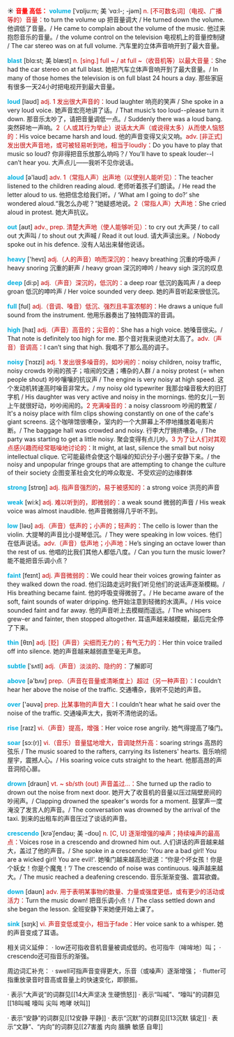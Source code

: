 ☀ <font color="red">**音量 高低：**</font>
<font color="sky blue">**volume**</font> [ˈvɒlju:m; 美 ˈvɑ:l-; -jəm]
<font color="#c00000">n. [不可数名词]（电视、广播等的）音量：</font>to turn the volume up 把音量调大 / He turned down the volume. 他调低了音量。/ He came to complain about the volume of the music. 他过来抱怨音乐的音量。/ the volume control on the television 电视机上的音量控制键 / The car stereo was on at full volume. 汽车里的立体声音响开到了最大音量。
           
<font color="sky blue">**blast**</font> [blɑ:st; 美 blæst]
<font color="#c00000">n. [sing.] full ~ / at full ~（收音机等）以最大音量：</font>She had the car stereo on at full blast. 她把汽车立体声音响开到了最大音量。/ In many of those homes the television is on full blast 24 hours a day. 那些家庭有很多一天24小时把电视开到最大音量。

<font color="sky blue">**loud**</font> [laʊd] 
<font color="#c00000">adj. 1 发出很大声音的：</font>loud laughter 响亮的笑声 / She spoke in a very loud voice. 她声音宏亮地讲了话。/ That music’s too loud--please turn it down. 那音乐太吵了，请把音量调低一点。/ Suddenly there was a loud bang. 突然砰地一声响。<font color="#c00000">2（人或其行为举止）说话太大声（或说得太多）从而使人恼怒的：</font>His voice became harsh and loud. 他的声音变得又尖又响。<font color="#c00000">adv. [非正式] 发出很大声音地，或可被轻易听到地，相当于loudly：</font>Do you have to play that music so loud? 你非得把音乐放那么响吗？/ You’ll have to speak louder--I can’t hear you. 大声点儿——我听不见你说话。

<font color="sky blue">**aloud**</font> [ə'laʊd] 
<font color="#c00000">adv. 1（常指人声）出声地（以使别人能听见）：</font>The teacher listened to the children reading aloud. 老师听着孩子们朗读。/ He read the letter aloud to us. 他把信念给我们听。/ ‘What am I going to do?’ she wondered aloud.“我怎么办呢？”她疑惑地说。<font color="#c00000">2（常指人声）大声地：</font>She cried aloud in protest. 她大声抗议。

<font color="sky blue">**out**</font> [aʊt] 
<font color="#c00000">adv., prep. 清楚大声地（使人能够听见）：</font>to cry out 大声哭 / to call out 大声叫 / to shout out 大声喊 / Read it out loud. 请大声读出来。/ Nobody spoke out in his defence. 没有人站出来替他说话。

<font color="sky blue">**heavy**</font> ['hevɪ] 
<font color="#c00000">adj.（人的声音）响而深沉的：</font>heavy breathing 沉重的呼吸声 / heavy snoring 沉重的鼾声 / heavy groan 深沉的呻吟 / heavy sigh 深沉的叹息

<font color="sky blue">**deep**</font> [di:p] 
<font color="#c00000">adj.（声音）深沉的，低沉的：</font>a deep roar 低沉的轰鸣声 / a deep groan 低沉的呻吟声 / Her voice sounded very deep. 她的声音听起来很低沉。

<font color="sky blue">**full**</font> [fʊl] 
<font color="#c00000">adj.（音调、嗓音）低沉、强烈且丰富浓郁的：</font>He draws a unique full sound from the instrument. 他用乐器奏出了独特圆浑的音调。

<font color="sky blue">**high**</font> [haɪ] 
<font color="#c00000">adj.（声音）高音的；尖音的：</font>She has a high voice. 她嗓音很尖。/ That note is definitely too high for me. 那个音对我来说绝对太高了。<font color="#c00000">adv.（声音）音调高：</font>I can’t sing that high. 我唱不了那么高的调子。

<font color="sky blue">**noisy**</font> [ˈnɔɪzi]
<font color="#c00000">adj. 1 发出很多噪音的，如吵闹的：</font>noisy children, noisy traffic, noisy crowds 吵闹的孩子；喧闹的交通；嘈杂的人群 / a noisy protest (= when people shout) 吵吵嚷嚷的抗议声 / The engine is very noisy at high speed. 这个发动机转速高时噪音非常大。/ my noisy old typewriter 我那台噪音极大的旧打字机 / His daughter was very active and noisy in the mornings. 他的女儿一到上午就很好动，吵吵闹闹的。<font color="#c00000">2 充满噪音的：</font>a noisy classroom 吵闹的教室 / It's a noisy place with film clips showing constantly on one of the cafe's giant screens. 这个咖啡馆很嘈杂，室内的一个大屏幕上不停地播放着电影片断。/ The baggage hall was crowded and noisy. 行李大厅拥挤嘈杂。/ The party was starting to get a little noisy. 聚会变得有点儿吵。<font color="#c00000">3 为了让人们对其观点感兴趣而经常聒噪地讨论的：</font>It might, at last, silence the small but noisy intellectual clique. 它可能最终会使这个聒噪的知识分子小圈子安静下来。/ the noisy and unpopular fringe groups that are attempting to change the culture of their society 企图变革社会文化的哗众取宠、不受欢迎的边缘群体

<font color="sky blue">**strong**</font> [strɒŋ] 
<font color="#c00000">adj. 指声音强烈的，易于被感知的：</font>a strong voice 洪亮的声音

<font color="sky blue">**weak**</font> [wi:k] 
<font color="#c00000">adj. 难以听到的，即微弱的：</font>a weak sound 微弱的声音 / His weak voice was almost inaudible. 他声音微弱得几乎听不到。

<font color="sky blue">**low**</font> [ləʊ] 
<font color="#c00000">adj.（声音）低声的；小声的；轻声的：</font>The cello is lower than the violin. 大提琴的声音比小提琴低沉。/ They were speaking in low voices. 他们在低声说话。<font color="#c00000">adv.（声音）低声地；小声地：</font>He’s singing an octave lower than the rest of us. 他唱的比我们其他人都低八度。/ Can you turn the music lower? 能不能把音乐调小点？
           
<font color="sky blue">**faint**</font> [feɪnt]
<font color="#c00000">adj. 声音微弱的：</font>We could hear their voices growing fainter as they walked down the road. 他们沿路走远时我们听见他们的说话声逐渐模糊。/ His breathing became faint. 他的呼吸变得微弱了。/ He became aware of the soft, faint sounds of water dripping. 他开始注意到轻微的水滴声。/ His voice sounded faint and far away. 他的声音听上去模糊而遥远。/ The whispers grew-er and fainter, then stopped altogether. 耳语声越来越模糊，最后完全停了下来。

<font color="sky blue">**thin**</font> [θɪn] 
<font color="#c00000">adj. [贬]（声音）尖细而无力的；有气无力的：</font>Her thin voice trailed off into silence. 她的声音越来越弱直至毫无声息。
           
<font color="sky blue">**subtle**</font> [ˈsʌtl]
<font color="#c00000">adj.（声音）淡淡的、隐约的：</font>了解即可

<font color="sky blue">**above**</font> [ə'bʌv] 
<font color="#c00000">prep.（声音在音量或清晰度上）超过（另一种声音）：</font>I couldn’t hear her above the noise of the traffic. 交通嘈杂，我听不见她的声音。

<font color="sky blue">**over**</font> ['əʊvə] 
<font color="#c00000">prep. 比某事物的声音大：</font>I couldn’t hear what he said over the noise of the traffic. 交通噪声太大，我听不清他说的话。

<font color="sky blue">**rise**</font> [raɪz] 
<font color="#c00000">vi.（声音）提高，增强：</font>Her voice rose angrily. 她气得提高了嗓门。
           
<font color="sky blue">**soar**</font> [sɔ:(r)]
<font color="#c00000">vi.（音乐）音量猛地增大，音调陡然升高：</font>soaring strings 高昂的弦乐 / The music soared to the rafters, carrying its listeners' hearts. 音乐响彻屋宇，震撼人心。/ His soaring voice cuts straight to the heart. 他那高昂的声音洞彻心扉。
           
<font color="sky blue">**drown**</font> [draʊn]
<font color="#c00000">vt. ~ sb/sth (out) 声音盖过…：</font>She turned up the radio to drown out the noise from next door. 她开大了收音机的音量以压过隔壁房间的吵闹声。/ Clapping drowned the speaker's words for a moment. 鼓掌声一度淹没了发言人的声音。/ The conversation was drowned by the arrival of the taxi. 到来的出租车的声音压过了谈话的声音。
           
<font color="sky blue">**crescendo**</font> [krəˈʃendəʊ; 美 -doʊ]
<font color="#c00000">n. [C, U] 逐渐增强的噪声；持续噪声的最高点：</font>Voices rose in a crescendo and drowned him out. 人们讲话的声音越来越大，盖过了他的声音。/ She spoke in a crescendo: 'You are a bad girl! You are a wicked girl! You are evil!'. 她嗓门越来越高地说道：“你是个坏女孩！你是个妖女！你是个魔鬼！”/ The crescendo of noise was continuous. 噪声越来越大。/ The music reached a deafening crescendo. 音乐渐渐变强、震耳欲聋。

<font color="sky blue">**down**</font> [daʊn] 
<font color="#c00000">adv. 用于表明某事物的数量、力量或强度更低，或有更少的活动或活力：</font>Turn the music down! 把音乐调小点！/ The class settled down and she began the lesson. 全班安静下来她便开始上课了。

<font color="sky blue">**sink**</font> [sɪŋk] 
<font color="#c00000">vi. 声音变低或变小，相当于fade：</font>Her voice sank to a whisper. 她的声音变成了耳语。

相关词义延伸：
· low还可指收音机音量被调成低的。也可指牛（哞哞地）叫；
· crescendo还可指音乐的渐强。

周边词汇补充：
· swell可指声音变得更大，乐音（或噪声）逐渐增强；
· flutter可指重放录音时音高或音量上的快速变化，即颤振。

· 表示“大声说”的词群见[[14大声坚决 生硬愤怒]]
· 表示“叫喊”、“嚎叫”的词群见[[18叫喊 嚎叫 尖叫 咆哮 吠叫]]

· 表示“安静”的词群见[[12安静 平静]]
· 表示“沉默”的词群见[[13沉默 镇定]]
· 表示“文静”、“内向”的词群见[[27害羞 内向 腼腆 敏感 自卑]]
